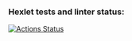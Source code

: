 ### Hexlet tests and linter status:
[![Actions Status](https://github.com/Jeleshka321/java-project-78/actions/workflows/hexlet-check.yml/badge.svg)](https://github.com/Jeleshka321/java-project-78/actions)